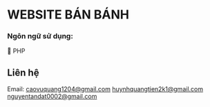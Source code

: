 # WEBSITE BÁN BÁNH
### Ngôn ngữ sử dụng:
🐘 PHP
## Liên hệ
Email: caovuquang1204@gmail.com
       huynhquangtien2k1@gmail.com
       nguyentandat0002@gmail.com
